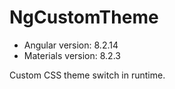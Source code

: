 # NgCustomTheme

* Angular version: 8.2.14
* Materials version: 8.2.3

Custom CSS theme switch in runtime.
